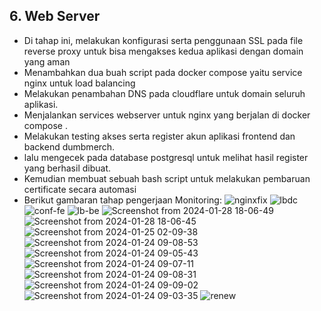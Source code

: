 ## 6.  Web Server
   
+ Di tahap ini, melakukan konfigurasi serta penggunaan SSL pada file reverse proxy untuk bisa mengakses kedua aplikasi dengan domain yang aman 
+ Menambahkan dua buah script pada docker compose yaitu service nginx untuk load balancing  
+ Melakukan penambahan DNS pada cloudflare untuk domain seluruh aplikasi.
+ Menjalankan services webserver untuk nginx yang berjalan di docker compose .
+ Melakukan testing akses serta register akun aplikasi frontend dan backend dumbmerch.
+ lalu mengecek pada database postgresql untuk melihat hasil register yang berhasil dibuat.
+ Kemudian membuat sebuah bash script untuk melakukan pembaruan certificate secara automasi
+ Berikut gambaran tahap pengerjaan Monitoring:
![nginxfix](https://github.com/Muna-020/DEVOPS-BATCH-19/assets/74352384/fa0cb142-1e6a-40f6-b6d6-c770cc36ed64)
![lbdc](https://github.com/Muna-020/DEVOPS-BATCH-19/assets/74352384/767b4857-2f43-43b5-8f73-ba8350612c30)
![conf-fe](https://github.com/Muna-020/DEVOPS-BATCH-19/assets/74352384/0cfdac44-83a4-4023-b86e-7141b17ee9b4)
![lb-be](https://github.com/Muna-020/DEVOPS-BATCH-19/assets/74352384/8f48cab0-704d-4c71-906f-be2d9821a985)
![Screenshot from 2024-01-28 18-06-49](https://github.com/Muna-020/DEVOPS-BATCH-19/assets/74352384/a5fd8256-d139-42ff-b9b5-91aef18a69b2)
![Screenshot from 2024-01-28 18-06-45](https://github.com/Muna-020/DEVOPS-BATCH-19/assets/74352384/6fa44a0d-9829-4e82-9114-22358a8f24af)
![Screenshot from 2024-01-25 02-09-38](https://github.com/Muna-020/DEVOPS-BATCH-19/assets/74352384/090ec199-9e71-447b-8024-655b6d0ffd96)
![Screenshot from 2024-01-24 09-08-53](https://github.com/Muna-020/DEVOPS-BATCH-19/assets/74352384/18f45e51-b67a-40e9-b12a-b2d3c624ec2e)
![Screenshot from 2024-01-24 09-05-43](https://github.com/Muna-020/DEVOPS-BATCH-19/assets/74352384/227bdeb7-0557-484b-82bd-8b78fb234336)
![Screenshot from 2024-01-24 09-07-11](https://github.com/Muna-020/DEVOPS-BATCH-19/assets/74352384/15cbcfd3-d9df-4225-a0f6-01874c0c8265)
![Screenshot from 2024-01-24 09-08-31](https://github.com/Muna-020/DEVOPS-BATCH-19/assets/74352384/ddadb69b-ac7e-419a-9747-9a426e8b4dd0)
![Screenshot from 2024-01-24 09-09-02](https://github.com/Muna-020/DEVOPS-BATCH-19/assets/74352384/f510acb2-ffa6-45d7-a076-6b859f14f1b8)
![Screenshot from 2024-01-24 09-03-35](https://github.com/Muna-020/DEVOPS-BATCH-19/assets/74352384/f23c69d8-2d6e-433f-be29-a86aff7adcb3)
![renew](https://github.com/Muna-020/DEVOPS-BATCH-19/assets/74352384/156d7795-4e62-481c-b05f-f5ebfe127d37)
